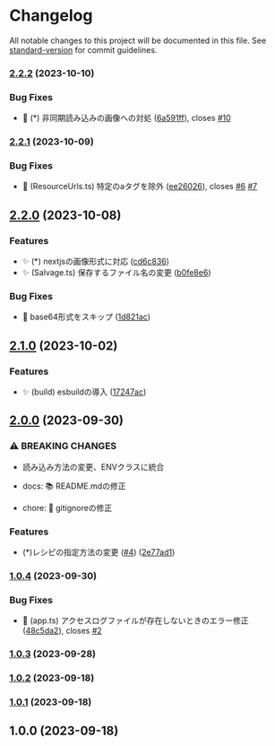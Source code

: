 # Changelog

All notable changes to this project will be documented in this file. See [standard-version](https://github.com/conventional-changelog/standard-version) for commit guidelines.

### [2.2.2](https://github.com/kos-dw/resource-collection/compare/v2.2.1...v2.2.2) (2023-10-10)


### Bug Fixes

* 🐛 (*) 非同期読み込みの画像への対処 ([6a591ff](https://github.com/kos-dw/resource-collection/commit/6a591ffff335a01c36146e819223a0ed2e29cfec)), closes [#10](https://github.com/kos-dw/resource-collection/issues/10)

### [2.2.1](https://github.com/kos-dw/resource-collection/compare/v2.2.0...v2.2.1) (2023-10-09)


### Bug Fixes

* 🐛 (ResourceUrls.ts) 特定のaタグを除外 ([ee26026](https://github.com/kos-dw/resource-collection/commit/ee260268a7630380dec87f2d6ea2fd04fa80cbfb)), closes [#6](https://github.com/kos-dw/resource-collection/issues/6) [#7](https://github.com/kos-dw/resource-collection/issues/7)

## [2.2.0](https://github.com/kos-dw/resource-collection/compare/v2.1.0...v2.2.0) (2023-10-08)


### Features

* ✨️ (*) nextjsの画像形式に対応 ([cd6c836](https://github.com/kos-dw/resource-collection/commit/cd6c83668b0f535e7f68d622ccfdb83a7d9a6e17))
* ✨️ (Salvage.ts) 保存するファイル名の変更 ([b0fe8e6](https://github.com/kos-dw/resource-collection/commit/b0fe8e6df5ccc121b0063f0fdf7a9220778134d3))


### Bug Fixes

* 🐛 base64形式をスキップ ([1d821ac](https://github.com/kos-dw/resource-collection/commit/1d821acb93973f474f2b0e723b97e21242f4de87))

## [2.1.0](https://github.com/kos-dw/resource-collection/compare/v2.0.0...v2.1.0) (2023-10-02)


### Features

* ✨️ (build) esbuildの導入 ([17247ac](https://github.com/kos-dw/resource-collection/commit/17247ac3b0c492dfb532d1cdce376cad772e4a6a))

## [2.0.0](https://github.com/kos-dw/resource-collection/compare/v1.0.4...v2.0.0) (2023-09-30)


### ⚠ BREAKING CHANGES

* 読み込み方法の変更、ENVクラスに統合

* docs: 📚 README.mdの修正

* chore: 🎩 gitignoreの修正

### Features

* (*)レシピの指定方法の変更 ([#4](https://github.com/kos-dw/resource-collection/issues/4)) ([2e77ad1](https://github.com/kos-dw/resource-collection/commit/2e77ad133ac6948870c4ed9050928bced0109ccc))

### [1.0.4](https://github.com/kos-dw/resource-collection/compare/v1.0.3...v1.0.4) (2023-09-30)

### Bug Fixes

- :bug: (app.ts) アクセスログファイルが存在しないときのエラー修正 ([48c5da2](https://github.com/kos-dw/resource-collection/commit/48c5da220765502e0aa9a13e6b2f88f6e2038a32)), closes [#2](https://github.com/kos-dw/resource-collection/issues/2)

### [1.0.3](https://github.com/kos-dw/resource-collection/compare/v1.0.0...v1.0.3) (2023-09-28)

### [1.0.2](https://github.com/kos-dw/resource-collection/compare/v1.0.1...v1.0.2) (2023-09-18)

### [1.0.1](https://github.com/kos-dw/resource-collection/compare/v1.0.0...v1.0.1) (2023-09-18)

## 1.0.0 (2023-09-18)
